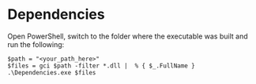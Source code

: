 # Dependencies

Open PowerShell, switch to the folder where the executable was built and run the following:

```
$path = "<your_path_here>"
$files = gci $path -filter *.dll |  % { $_.FullName }
.\Dependencies.exe $files
```
